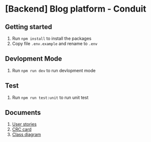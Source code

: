 # [Backend] Blog platform - Conduit

## Getting started
1. Run `npm install` to install the packages
2. Copy file `.env.example` and rename to `.env`

## Devlopment Mode
1. Run `npm run dev` to run devlopment mode

## Test
1. Run `npm run test:unit` to run unit test

## Documents
1. [User stories](UserStories.md)
2. [CRC card](CRC-card.png)
3. [Class diagram](ClassDiagram.png)

